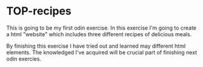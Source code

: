 # TOP-recipes

This is going to be my first odin exercise. In this exercise I'm going to create a html "website" which includes three different recipes of delicious meals.

By finishing this exercise I have tried out and learned may different html elements. The knowledged I've acquired will be crucial part of finishing next odin exercies. 